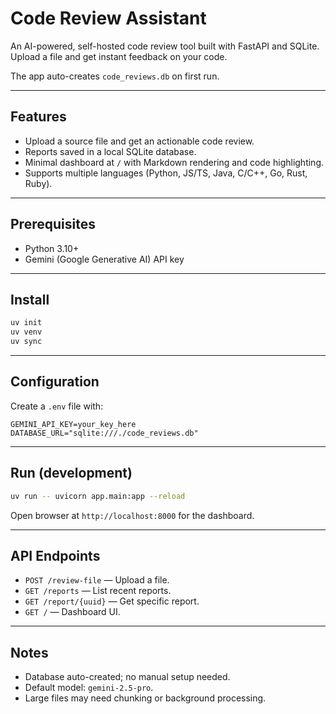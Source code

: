 # Code Review Assistant

An AI-powered, self-hosted code review tool built with FastAPI and SQLite. Upload a file and get instant feedback on your code.

The app auto-creates `code_reviews.db` on first run.

---

## Features

* Upload a source file and get an actionable code review.
* Reports saved in a local SQLite database.
* Minimal dashboard at `/` with Markdown rendering and code highlighting.
* Supports multiple languages (Python, JS/TS, Java, C/C++, Go, Rust, Ruby).

---

## Prerequisites

* Python 3.10+
* Gemini (Google Generative AI) API key

---

## Install

```bash
uv init
uv venv
uv sync
```

---

## Configuration

Create a `.env` file with:

```
GEMINI_API_KEY=your_key_here
DATABASE_URL="sqlite:///./code_reviews.db"
```

---

## Run (development)

```bash
uv run -- uvicorn app.main:app --reload
```

Open browser at `http://localhost:8000` for the dashboard.

---

## API Endpoints

* `POST /review-file` — Upload a file.
* `GET /reports` — List recent reports.
* `GET /report/{uuid}` — Get specific report.
* `GET /` — Dashboard UI.

---

## Notes

* Database auto-created; no manual setup needed.
* Default model: `gemini-2.5-pro`.
* Large files may need chunking or background processing.

